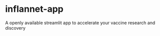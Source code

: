 # inflannet-app
A openly available streamlit app to accelerate your vaccine research and discovery 
